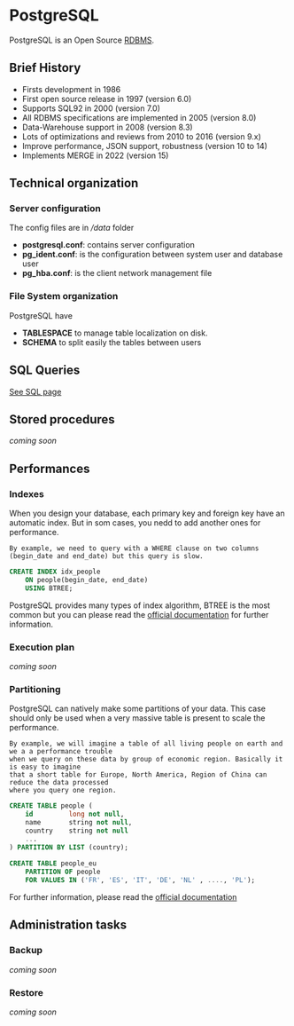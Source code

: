 # PostgreSQL

PostgreSQL is an Open Source [RDBMS](https://en.wikipedia.org/wiki/Relational_database).

## Brief History
 * Firsts development in 1986
 * First open source release in 1997 (version 6.0) 
 * Supports SQL92 in 2000 (version 7.0) 
 * All RDBMS specifications are implemented in 2005 (version 8.0) 
 * Data-Warehouse support in 2008 (version 8.3) 
 * Lots of optimizations and reviews from 2010 to 2016 (version 9.x)
 * Improve performance, JSON support, robustness (version 10 to 14)
 * Implements MERGE in 2022 (version 15)


## Technical organization

### Server configuration
The config files are in */data* folder

  * **postgresql.conf**: contains server configuration
  * **pg_ident.conf**: is the configuration between system user and database user
  * **pg_hba.conf**: is the client network management file

### File System organization
PostgreSQL have 
 * **TABLESPACE** to manage table localization on disk.
 * **SCHEMA** to split easily the tables between users
 
## SQL Queries
 [See SQL page](../sql/sql.md)

## Stored procedures
 *coming soon*
 
## Performances

### Indexes
When you design your database, each primary key and foreign key have an automatic index. But in som cases, you nedd to add another ones for performance.

    By example, we need to query with a WHERE clause on two columns (begin_date and end_date) but this query is slow.

```sql
CREATE INDEX idx_people 
    ON people(begin_date, end_date) 
    USING BTREE;
```

PostgreSQL provides many types of index algorithm, BTREE is the most common but you can please read the [official documentation](https://www.postgresql.org/docs/current/indexes-types.html) for further information.

    
### Execution plan
 *coming soon*

### Partitioning
PostgreSQL can natively make some partitions of your data. This case should only be used when a very massive table is present to scale the performance.

    By example, we will imagine a table of all living people on earth and we a a performance trouble 
    when we query on these data by group of economic region. Basically it is easy to imagine 
    that a short table for Europe, North America, Region of China can reduce the data processed 
    where you query one region.

```sql
CREATE TABLE people (
    id         long not null,
    name       string not null,
    country    string not null
    ...
) PARTITION BY LIST (country);
  
CREATE TABLE people_eu 
    PARTITION OF people
    FOR VALUES IN ('FR', 'ES', 'IT', 'DE', 'NL' , ...., 'PL');
```

For further information, please read the [official documentation](https://www.postgresql.org/docs/current/ddl-partitioning.html)

## Administration tasks
### Backup
 *coming soon*
### Restore
 *coming soon*
